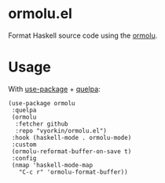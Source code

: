 # ormolu.el

Format Haskell source code using the [ormolu](https://github.com/tweag/ormolu).

# Usage

With [use-package](https://github.com/jwiegley/use-package/) + [quelpa](https://framagit.org/steckerhalter/quelpa):

```elisp
(use-package ormolu
 :quelpa
 (ormolu
  :fetcher github
  :repo "vyorkin/ormolu.el")
 :hook (haskell-mode . ormolu-mode)
 :custom
 (ormolu-reformat-buffer-on-save t)
 :config
 (nmap 'haskell-mode-map
   "C-c r" 'ormolu-format-buffer))
```
